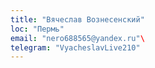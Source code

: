 ```yaml
---
title: "Вячеслав Вознесенский" 
loc: "Пермь" 
email: "nero688565@yandex.ru"\
telegram: "VyacheslavLive210"
---
```

